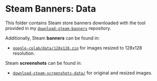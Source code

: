 # Steam Banners: Data

This folder contains Steam store banners downloaded with the tool provided in my [`download-steam-banners`](https://github.com/woctezuma/download-steam-banners) repository.

Additionally, Steam **banners** can be found in:
-   [`google-colab/data/128x128.zip`](https://github.com/woctezuma/google-colab/tree/master/data) for images resized to 128x128 resolution.

Steam **screenshots** can be found in:
-   [`download-steam-screenshots-data/`](https://github.com/woctezuma/download-steam-screenshots-data) for original and resized images.

